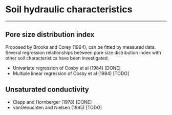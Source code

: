 # Soil hydraulic characteristics
-------------------

## Pore size distribution index

Proposed by Brooks and Corey (1964), can be fitted by measured data. Several regression relationships between pore size distribution index with other soil characteristics have been investigated.

+ Univariate regression of Cosby et al (1984) [DONE]
+ Multiple linear regression of Cosby et al (1984) [TODO]

## Unsaturated conductivity

+ Clapp and Hornberger (1978)  [DONE]
+ vanGenuchten and Nielsen (1985) [TODO]